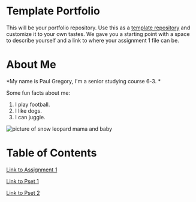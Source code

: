 # Template Portfolio
This will be your portfolio repository. Use this as a [template repository](https://docs.github.com/en/repositories/creating-and-managing-repositories/creating-a-template-repository) and customize it to your own tastes. We gave you a starting point with a space to describe yourself and a link to where your assignment 1 file can be.

# About Me
*My name is Paul Gregory, I'm a senior studying course 6-3.
*

Some fun facts about me:
1. I play football.
2. I like dogs.
3. I can juggle.

![picture of snow leopard mama and baby](https://pbs.twimg.com/media/GzYlia3XMAAWfm4?format=jpg&name=4096x4096)


# Table of Contents
[Link to Assignment 1](assignments/assignment1.md)

[Link to Pset 1](assignments/pset1.md)

[Link to Pset 2](assignments/pset2.md)

